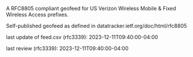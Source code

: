 

A RFC8805 compliant geofeed for US Verizon Wireless Mobile & Fixed Wireless Access prefixes.

Self-published geofeed as defined in datatracker.ietf.org/doc/html/rfc8805

last update of feed.csv (rfc3339): 2023-12-11T09:40:00-04:00

last review (rfc3339): 2023-12-11T09:40:00-04:00
